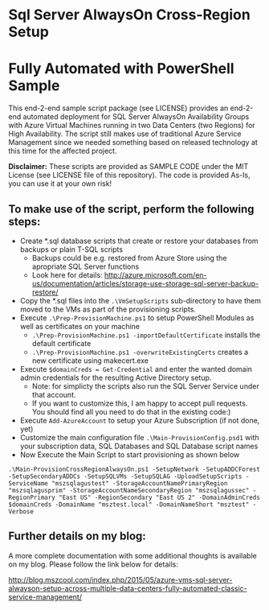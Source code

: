 # Sql Server AlwaysOn Cross-Region Setup
# Fully Automated with PowerShell Sample

This end-2-end sample script package (see LICENSE)  provides an end-2-end automated deployment for SQL Server AlwaysOn Availability Groups with Azure Virtual Machines running in two Data Centers (two Regions) for High Availability. The script still makes use of traditional Azure Service Management since we needed something based on released technology at this time for the affected project.

**Disclaimer:**
These scripts are provided as SAMPLE CODE under the MIT License (see LICENSE file of this repository). The code is provided As-Is, you can use it at your own risk!

To make use of the script, perform the following steps:
-------------------------------------------------------
- Create *.sql database scripts that create or restore your databases from backups or plain T-SQL scripts
  * Backups could be e.g. restored from Azure Store using the apropriate SQL Server functions
  * Look here for details: http://azure.microsoft.com/en-us/documentation/articles/storage-use-storage-sql-server-backup-restore/
- Copy the *.sql files into the `.\VmSetupScripts` sub-directory to have them moved to the VMs as part of the provisioning scripts.
- Execute `.\Prep-ProvisionMachine.ps1` to setup PowerShell Modules as well as certificates on your machine
  * `.\Prep-ProvisionMachine.ps1 -importDefaultCertificate` installs the default certificate
  * `.\Prep-ProvisionMachine.ps1 -overwriteExistingCerts` creates a new certificate using makecert.exe
- Execute `$domainCreds = Get-Credential` and enter the wanted domain admin credentials for the resulting Active Directory setup.
  * Note: for simplicty the scripts also run the SQL Server Service under that account.
  * If you want to customize this, I am happy to accept pull requests. You should find all you need to do that in the existing code:)
- Execute `Add-AzureAccount` to setup your Azure Subscription (if not done, yet)
- Customize the main configuration file `.\Main-ProvisionConfig.psd1` with your subscription data, SQL Databases and SQL Database script names
- Now Execute the Main Script to start provisioning as shown below

`.\Main-ProvisionCrossRegionAlwaysOn.ps1 -SetupNetwork -SetupADDCForest -SetupSecondaryADDCs -SetupSQLVMs -SetupSQLAG -UploadSetupScripts -ServiceName "mszsqlagustest" -StorageAccountNamePrimaryRegion "mszsqlagusprim" -StorageAccountNameSecondaryRegion "mszsqlagussec" -RegionPrimary "East US" -RegionSecondary "East US 2" -DomainAdminCreds $domainCreds -DomainName "msztest.local" -DomainNameShort "msztest" -Verbose`

Further details on my blog:
---------------------------
A more complete documentation with some additional thoughts is available on my blog. Please follow the link below for details:

http://blog.mszcool.com/index.php/2015/05/azure-vms-sql-server-alwayson-setup-across-multiple-data-centers-fully-automated-classic-service-management/

